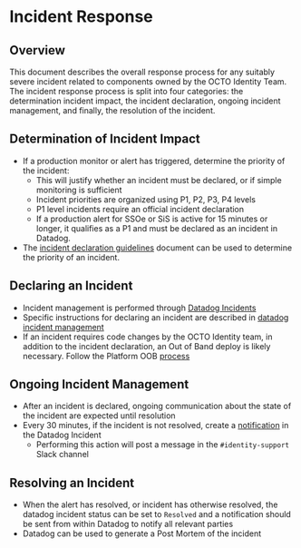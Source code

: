 # Incident Response

## Overview

This document describes the overall response process for any suitably severe incident related to components owned by the OCTO Identity Team. The incident response process is split into four categories: the determination incident impact, the incident declaration, ongoing incident management, and finally, the resolution of the incident.

## Determination of Incident Impact

- If a production monitor or alert has triggered, determine the priority of the incident:
    - This will justify whether an incident must be declared, or if simple monitoring is sufficient
    - Incident priorities are organized using P1, P2, P3, P4 levels
    - P1 level incidents require an official incident declaration
    - If a production alert for SSOe or SiS is active for 15 minutes or longer, it qualifies as a P1 and must be declared as an incident in Datadog.
- The [incident declaration guidelines](https://github.com/department-of-veterans-affairs/va.gov-team/blob/master/products/identity/Incident%20Response/Incident%20Declaration%20Guidelines.md) document can be used to determine the priority of an incident.

## Declaring an Incident

- Incident management is performed through [Datadog Incidents](https://vagov.ddog-gov.com/incidents)
- Specific instructions for declaring an incident are described in [datadog incident management](https://github.com/department-of-veterans-affairs/va.gov-team/blob/master/products/identity/Incident%20Response/Datadog%20Incident%20Management.md)
- If an incident requires code changes by the OCTO Identity team, in addition to the incident declaration, an Out of Band deploy is likely necessary. Follow the Platform OOB [process](https://depo-platform-documentation.scrollhelp.site/developer-docs/deployment-policies#DeploymentPolicies-Requestingout-of-banddeploys)

## Ongoing Incident Management

- After an incident is declared, ongoing communication about the state of the incident are expected until resolution
- Every 30 minutes, if the incident is not resolved, create a [notification](https://github.com/department-of-veterans-affairs/va.gov-team/blob/master/products/identity/Incident%20Response/Datadog%20Incident%20Management.md) in the Datadog Incident
    - Performing this action will post a message in the `#identity-support` Slack channel

## Resolving an Incident

- When the alert has resolved, or incident has otherwise resolved, the datadog incident status can be set to `Resolved` and a notification should be sent from within Datadog to notify all relevant parties
- Datadog can be used to generate a Post Mortem of the incident
